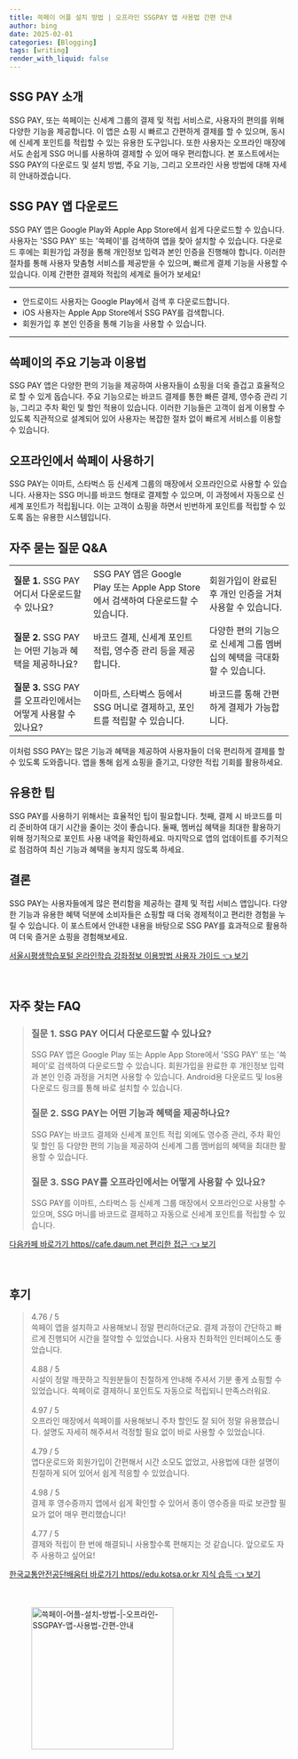 ```yaml
---
title: 쓱페이 어플 설치 방법 | 오프라인 SSGPAY 앱 사용법 간편 안내
author: bing
date: 2025-02-01
categories: [Blogging]
tags: [writing]
render_with_liquid: false
---
```



<h2 id='SSG_CMD_introduction'>SSG PAY 소개</h2>

<p>SSG PAY, 또는 쓱페이는 신세계 그룹의 결제 및 적립 서비스로, 사용자의 편의를 위해 다양한 기능을 제공합니다. 이 앱은 쇼핑 시 빠르고 간편하게 결제를 할 수 있으며, 동시에 신세계 포인트를 적립할 수 있는 유용한 도구입니다. 또한 사용자는 오프라인 매장에서도 손쉽게 SSG 머니를 사용하여 결제할 수 있어 매우 편리합니다. 본 포스트에서는 SSG PAY의 다운로드 및 설치 방법, 주요 기능, 그리고 오프라인 사용 방법에 대해 자세히 안내하겠습니다.</p>

<h2 id='SSG_CMD_download'>SSG PAY 앱 다운로드</h2>

<p>SSG PAY 앱은 Google Play와 Apple App Store에서 쉽게 다운로드할 수 있습니다. 사용자는 'SSG PAY' 또는 '쓱페이'를 검색하여 앱을 찾아 설치할 수 있습니다. 다운로드 후에는 회원가입 과정을 통해 개인정보 입력과 본인 인증을 진행해야 합니다. 이러한 절차를 통해 사용자 맞춤형 서비스를 제공받을 수 있으며, 빠르게 결제 기능을 사용할 수 있습니다. 이제 간편한 결제와 적립의 세계로 들어가 보세요!</p>

<hr />

<ul>
    <li>안드로이드 사용자는 Google Play에서 검색 후 다운로드합니다.</li>
    <li>iOS 사용자는 Apple App Store에서 SSG PAY를 검색합니다.</li>
    <li>회원가입 후 본인 인증을 통해 기능을 사용할 수 있습니다.</li>
</ul>

<hr />

<h2 id='SSG_CMD_features'>쓱페이의 주요 기능과 이용법</h2>

<p>SSG PAY 앱은 다양한 편의 기능을 제공하여 사용자들이 쇼핑을 더욱 즐겁고 효율적으로 할 수 있게 돕습니다. 주요 기능으로는 바코드 결제를 통한 빠른 결제, 영수증 관리 기능, 그리고 주차 확인 및 할인 적용이 있습니다. 이러한 기능들은 고객이 쉽게 이용할 수 있도록 직관적으로 설계되어 있어 사용자는 복잡한 절차 없이 빠르게 서비스를 이용할 수 있습니다.</p>

<h2 id='SSG_CMD_offline_use'>오프라인에서 쓱페이 사용하기</h2>

<p>SSG PAY는 이마트, 스타벅스 등 신세계 그룹의 매장에서 오프라인으로 사용할 수 있습니다. 사용자는 SSG 머니를 바코드 형태로 결제할 수 있으며, 이 과정에서 자동으로 신세계 포인트가 적립됩니다. 이는 고객이 쇼핑을 하면서 빈번하게 포인트를 적립할 수 있도록 돕는 유용한 시스템입니다.</p>

<h2 id='SSG_CMD_FAQ'>자주 묻는 질문 Q&A</h2>

<table>
    <tr>
        <td><b>질문 1.</b> SSG PAY 어디서 다운로드할 수 있나요?</td>
        <td>SSG PAY 앱은 Google Play 또는 Apple App Store에서 검색하여 다운로드할 수 있습니다.</td>
        <td>회원가입이 완료된 후 개인 인증을 거쳐 사용할 수 있습니다.</td>
    </tr>
    <tr>
        <td><b>질문 2.</b> SSG PAY는 어떤 기능과 혜택을 제공하나요?</td>
        <td>바코드 결제, 신세계 포인트 적립, 영수증 관리 등을 제공합니다.</td>
        <td>다양한 편의 기능으로 신세계 그룹 멤버십의 혜택을 극대화할 수 있습니다.</td>
    </tr>
    <tr>
        <td><b>질문 3.</b> SSG PAY를 오프라인에서는 어떻게 사용할 수 있나요?</td>
        <td>이마트, 스타벅스 등에서 SSG 머니로 결제하고, 포인트를 적립할 수 있습니다.</td>
        <td>바코드를 통해 간편하게 결제가 가능합니다.</td>
    </tr>
</table>

<p>이처럼 SSG PAY는 많은 기능과 혜택을 제공하여 사용자들이 더욱 편리하게 결제를 할 수 있도록 도와줍니다. 앱을 통해 쉽게 쇼핑을 즐기고, 다양한 적립 기회를 활용하세요.</p>

<h2 id='SSG_CMD_useful_tips'>유용한 팁</h2>

<p>SSG PAY를 사용하기 위해서는 효율적인 팁이 필요합니다. 첫째, 결제 시 바코드를 미리 준비하여 대기 시간을 줄이는 것이 좋습니다. 둘째, 멤버십 혜택을 최대한 활용하기 위해 정기적으로 포인트 사용 내역을 확인하세요. 마지막으로 앱의 업데이트를 주기적으로 점검하여 최신 기능과 혜택을 놓치지 않도록 하세요.</p>

<h2 id='SSG_CMD_summary'>결론</h2>

<p>SSG PAY는 사용자들에게 많은 편리함을 제공하는 결제 및 적립 서비스 앱입니다. 다양한 기능과 유용한 혜택 덕분에 소비자들은 쇼핑할 때 더욱 경제적이고 편리한 경험을 누릴 수 있습니다. 이 포스트에서 안내한 내용을 바탕으로 SSG PAY를 효과적으로 활용하여 더욱 즐거운 쇼핑을 경험해보세요.</p>


<p><a class="click-button" title="서울시평생학습포털 온라인학습 강좌정보 이용방법 사용자 가이드" href="https://aptwhite.github.io/posts/%EC%84%9C%EC%9A%B8%EC%8B%9C%ED%8F%89%EC%83%9D%ED%95%99%EC%8A%B5%ED%8F%AC%ED%84%B8-%EC%98%A8%EB%9D%BC%EC%9D%B8%ED%95%99%EC%8A%B5-%EA%B0%95%EC%A2%8C%EC%A0%95%EB%B3%B4-%EC%9D%B4%EC%9A%A9%EB%B0%A9%EB%B2%95-%EC%82%AC%EC%9A%A9%EC%9E%90-%EA%B0%80%EC%9D%B4%EB%93%9C/" rel="dofollow">서울시평생학습포털 온라인학습 강좌정보 이용방법 사용자 가이드 👈 보기</a></p><br>
<h2 id='자주_찾는_FAQ'>자주 찾는 FAQ</h2>
<div itemscope="" itemtype="https://schema.org/FAQPage"> 
<blockquote> 
<div itemscope="" itemprop="mainEntity" itemtype="https://schema.org/Question"> 
<h3 itemprop="name">질문 1. SSG PAY 어디서 다운로드할 수 있나요?</h3> 
<div itemscope="" itemprop="acceptedAnswer" itemtype="https://schema.org/Answer"> 
<span itemprop="text"> 
<p>SSG PAY 앱은 Google Play 또는 Apple App Store에서 'SSG PAY' 또는 '쓱페이'로 검색하여 다운로드할 수 있습니다. 회원가입을 완료한 후 개인정보 입력과 본인 인증 과정을 거치면 사용할 수 있습니다. Android용 다운로드 및 Ios용 다운로드 링크를 통해 바로 설치할 수 있습니다.</p> 
</span> 
</div> 
</div> 

<div itemscope="" itemprop="mainEntity" itemtype="https://schema.org/Question"> 
<h3 itemprop="name">질문 2. SSG PAY는 어떤 기능과 혜택을 제공하나요?</h3> 
<div itemscope="" itemprop="acceptedAnswer" itemtype="https://schema.org/Answer"> 
<span itemprop="text"> 
<p>SSG PAY는 바코드 결제와 신세계 포인트 적립 외에도 영수증 관리, 주차 확인 및 할인 등 다양한 편의 기능을 제공하여 신세계 그룹 멤버쉽의 혜택을 최대한 활용할 수 있습니다.</p> 
</span> 
</div> 
</div> 

<div itemscope="" itemprop="mainEntity" itemtype="https://schema.org/Question"> 
<h3 itemprop="name">질문 3. SSG PAY를 오프라인에서는 어떻게 사용할 수 있나요?</h3> 
<div itemscope="" itemprop="acceptedAnswer" itemtype="https://schema.org/Answer"> 
<span itemprop="text"> 
<p>SSG PAY를 이마트, 스타벅스 등 신세계 그룹 매장에서 오프라인으로 사용할 수 있으며, SSG 머니를 바코드로 결제하고 자동으로 신세계 포인트를 적립할 수 있습니다.</p> 
</span> 
</div> 
</div> 
</blockquote> 
</div>
<p><a class="click-button" title="다음카페 바로가기 https//cafe.daum.net 편리한 접근" href="https://aptwhite.github.io/posts/%EB%8B%A4%EC%9D%8C%EC%B9%B4%ED%8E%98-%EB%B0%94%EB%A1%9C%EA%B0%80%EA%B8%B0-httpscafe.daum.net-%ED%8E%B8%EB%A6%AC%ED%95%9C-%EC%A0%91%EA%B7%BC/" rel="dofollow">다음카페 바로가기 https//cafe.daum.net 편리한 접근 👈 보기</a></p><br>
<h2 id='후기'>후기</h2>
<div itemscope itemtype="https://schema.org/Product">
  <blockquote>
  <div itemprop="review" itemscope itemtype="https://schema.org/Review">
      <div itemprop="reviewRating" itemscope itemtype="https://schema.org/Rating"> <span itemprop="ratingValue">4.76</span> / <span itemprop="bestRating">5</span> </div>
      <span itemprop="reviewBody">쓱페이 앱을 설치하고 사용해보니 정말 편리하더군요. 결제 과정이 간단하고 빠르게 진행되어 시간을 절약할 수 있었습니다. 사용자 친화적인 인터페이스도 좋았습니다.</span>
  </div>
  <br>
  <div itemprop="review" itemscope itemtype="https://schema.org/Review">
      <div itemprop="reviewRating" itemscope itemtype="https://schema.org/Rating"> <span itemprop="ratingValue">4.88</span> / <span itemprop="bestRating">5</span> </div>
      <span itemprop="reviewBody">시설이 정말 깨끗하고 직원분들이 친절하게 안내해 주셔서 기분 좋게 쇼핑할 수 있었습니다. 쓱페이로 결제하니 포인트도 자동으로 적립되니 만족스러워요.</span>
  </div>
  <br>
  <div itemprop="review" itemscope itemtype="https://schema.org/Review">
      <div itemprop="reviewRating" itemscope itemtype="https://schema.org/Rating"> <span itemprop="ratingValue">4.97</span> / <span itemprop="bestRating">5</span> </div>
      <span itemprop="reviewBody">오프라인 매장에서 쓱페이를 사용해보니 주차 할인도 잘 되어 정말 유용했습니다. 설명도 자세히 해주셔서 걱정할 필요 없이 바로 사용할 수 있었습니다.</span>
  </div>
  <br>
  <div itemprop="review" itemscope itemtype="https://schema.org/Review">
      <div itemprop="reviewRating" itemscope itemtype="https://schema.org/Rating"> <span itemprop="ratingValue">4.79</span> / <span itemprop="bestRating">5</span> </div>
      <span itemprop="reviewBody">앱다운로드와 회원가입이 간편해서 시간 소모도 없었고, 사용법에 대한 설명이 친절하게 되어 있어서 쉽게 적응할 수 있었습니다.</span>
  </div>
  <br>
  <div itemprop="review" itemscope itemtype="https://schema.org/Review">
      <div itemprop="reviewRating" itemscope itemtype="https://schema.org/Rating"> <span itemprop="ratingValue">4.98</span> / <span itemprop="bestRating">5</span> </div>
      <span itemprop="reviewBody">결제 후 영수증까지 앱에서 쉽게 확인할 수 있어서 종이 영수증을 따로 보관할 필요가 없어 매우 편리했습니다!</span>
  </div>
  <br>
  <div itemprop="review" itemscope itemtype="https://schema.org/Review">
      <div itemprop="reviewRating" itemscope itemtype="https://schema.org/Rating"> <span itemprop="ratingValue">4.77</span> / <span itemprop="bestRating">5</span> </div>
      <span itemprop="reviewBody">결제와 적립이 한 번에 해결되니 사용할수록 편해지는 것 같습니다. 앞으로도 자주 사용하고 싶어요!</span>
  </div>
  </blockquote>
</div>
<p><a class="click-button" title="한국교통안전공단배움터 바로가기 https//edu.kotsa.or.kr 지식 습득" href="https://aptwhite.github.io/posts/%ED%95%9C%EA%B5%AD%EA%B5%90%ED%86%B5%EC%95%88%EC%A0%84%EA%B3%B5%EB%8B%A8%EB%B0%B0%EC%9B%80%ED%84%B0-%EB%B0%94%EB%A1%9C%EA%B0%80%EA%B8%B0-httpsedu.kotsa.or.kr-%EC%A7%80%EC%8B%9D-%EC%8A%B5%EB%93%9D/" rel="dofollow">한국교통안전공단배움터 바로가기 https//edu.kotsa.or.kr 지식 습득 👈 보기</a></p><br>
<figure class="image"><img src="https://aptwhite.github.io/assets/img/thumbnail/쓱페이-어플-설치-방법-|-오프라인-SSGPAY-앱-사용법-간편-안내.webp" alt="쓱페이-어플-설치-방법-|-오프라인-SSGPAY-앱-사용법-간편-안내" width="256" height="256"></figure>